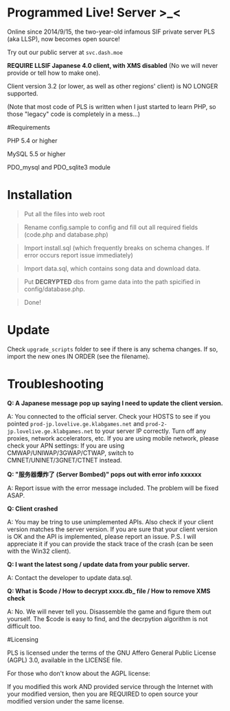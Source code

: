 # Programmed Live! Server >_<

Online since 2014/9/15, the two-year-old infamous SIF private server PLS (aka LLSP), now becomes open source!

Try out our public server at `svc.dash.moe`

**REQUIRE LLSIF Japanese 4.0 client, with XMS disabled** (No we will never provide or tell how to make one).

Client version 3.2 (or lower, as well as other regions' client) is NO LONGER supported.

(Note that most code of PLS is written when I just started to learn PHP, so those "legacy" code is completely in a mess...)

#Requirements

PHP 5.4 or higher

MySQL 5.5 or higher

PDO_mysql and PDO_sqlite3 module

# Installation
> Put all the files into web root

> Rename config.sample to config and fill out all required fields (code.php and database.php)

> Import install.sql (which frequently breaks on schema changes. If error occurs report issue immediately)

> Import data.sql, which contains song data and download data.

> Put **DECRYPTED** dbs from game data into the path spicified in config/database.php.

> Done!


# Update
Check `upgrade_scripts` folder to see if there is any schema changes. If so, import the new ones IN ORDER (see the filename).

# Troubleshooting
**Q: A Japanese message pop up saying I need to update the client version.**

A: You connected to the official server. Check your HOSTS to see if you pointed `prod-jp.lovelive.ge.klabgames.net` and `prod-2-jp.lovelive.ge.klabgames.net` to your server IP correctly. Turn off any proxies, network accelerators, etc. If you are using mobile network, please check your APN settings: If you are using CMWAP/UNIWAP/3GWAP/CTWAP, switch to CMNET/UNINET/3GNET/CTNET instead.

**Q: "服务器爆炸了 (Server Bombed)" pops out with error info xxxxxx**

A: Report issue with the error message included. The problem will be fixed ASAP.

**Q: Client crashed**

A: You may be tring to use unimplemented APIs. Also check if your client version matches the server version. If you are sure that your client version is OK and the API is implemented, please report an issue. P.S. I will appreciate it if you can provide the stack trace of the crash (can be seen with the Win32 client).

**Q: I want the latest song / update data from your public server.**

A: Contact the developer to update data.sql.

**Q: What is $code / How to decrypt xxxx.db_ file / How to remove XMS check**

A: No. We will never tell you. Disassemble the game and figure them out yourself. The $code is easy to find, and the decrpytion algorithm is not difficult too.

#Licensing

PLS is licensed under the terms of the GNU Affero General Public License (AGPL) 3.0, available in the LICENSE file.

For those who don't know about the AGPL license:

If you modified this work AND provided service through the Internet with your modified version, then you are REQUIRED to open source your modified version under the same license.
